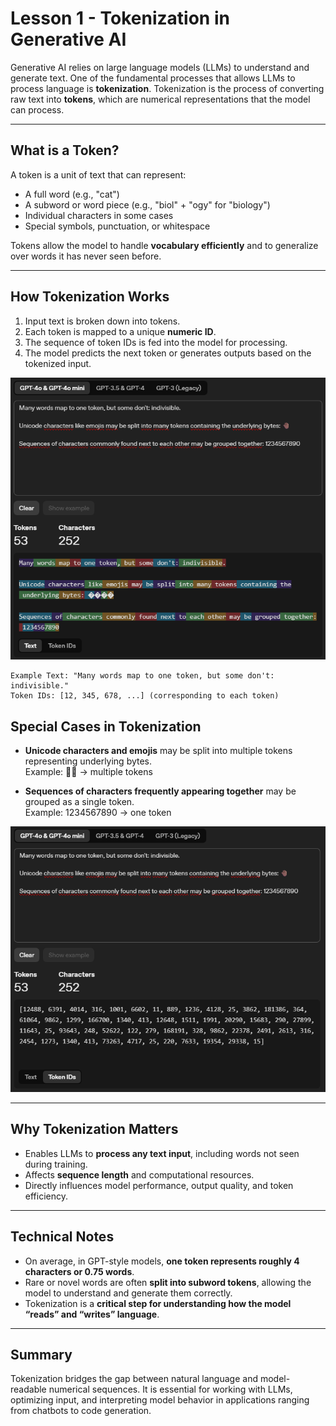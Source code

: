 # Lesson 1 - Tokenization in Generative AI

Generative AI relies on large language models (LLMs) to understand and generate text. One of the fundamental processes that allows LLMs to process language is **tokenization**. Tokenization is the process of converting raw text into **tokens**, which are numerical representations that the model can process.

---

## What is a Token?

A token is a unit of text that can represent:

- A full word (e.g., "cat")
- A subword or word piece (e.g., "biol" + "ogy" for "biology")
- Individual characters in some cases
- Special symbols, punctuation, or whitespace

Tokens allow the model to handle **vocabulary efficiently** and to generalize over words it has never seen before.

---

## How Tokenization Works

1. Input text is broken down into tokens.
2. Each token is mapped to a unique **numeric ID**.
3. The sequence of token IDs is fed into the model for processing.
4. The model predicts the next token or generates outputs based on the tokenized input.

![Token division illustration](images/Input-to-tokens.png)

```text
Example Text: "Many words map to one token, but some don't: indivisible."  
Token IDs: [12, 345, 678, ...] (corresponding to each token)
```

## Special Cases in Tokenization

- **Unicode characters and emojis** may be split into multiple tokens representing underlying bytes.  
  Example: 🤚🏾 → multiple tokens

- **Sequences of characters frequently appearing together** may be grouped as a single token.  
  Example: 1234567890 → one token

![Token IDs illustration](images/Input-to-tokens-IDs.png)

---

## Why Tokenization Matters

- Enables LLMs to **process any text input**, including words not seen during training.
- Affects **sequence length** and computational resources.
- Directly influences model performance, output quality, and token efficiency.

---

## Technical Notes

- On average, in GPT-style models, **one token represents roughly 4 characters or 0.75 words**.
- Rare or novel words are often **split into subword tokens**, allowing the model to understand and generate them correctly.
- Tokenization is a **critical step for understanding how the model “reads” and “writes” language**.

---

## Summary

Tokenization bridges the gap between natural language and model-readable numerical sequences. It is essential for working with LLMs, optimizing input, and interpreting model behavior in applications ranging from chatbots to code generation.
